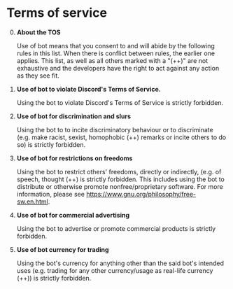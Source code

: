 # Terms of service

0.  **About the TOS**

    Use of bot means that you consent to and will abide by the following
    rules in this list. When there is conflict between rules, the earlier one
    applies. This list, as well as all others marked with a "(++)" are not
    exhaustive and the developers have the right to act against any action
    as they see fit.

1.  **Use of bot to violate Discord's Terms of Service.**

    Using the bot to violate Discord's Terms of Service is strictly forbidden.

2.  **Use of bot for discrimination and slurs**

    Using the bot to to incite discriminatory behaviour or to discriminate
    (e.g. make racist, sexist, homophobic (++) remarks or incite others
    to do so) is strictly forbidden.

3.  **Use of bot for restrictions on freedoms**

    Using the bot to restrict others' freedoms, directly or indirectly,
    (e.g. of speech, thought (++) is strictly forbidden. This
    includes using the bot to distribute or otherwise promote
    nonfree/proprietary software. For more information, please see
    https://www.gnu.org/philosophy/free-sw.en.html.

4.  **Use of bot for commercial advertising**

    Using the bot to advertise or promote commercial products is strictly
    forbidden.

5.  **Use of bot currency for trading**

    Using the bot's currency for anything other than the said bot's
    intended uses (e.g. trading for any other currency/usage as real-life
    currency (++)) is strictly forbidden.

